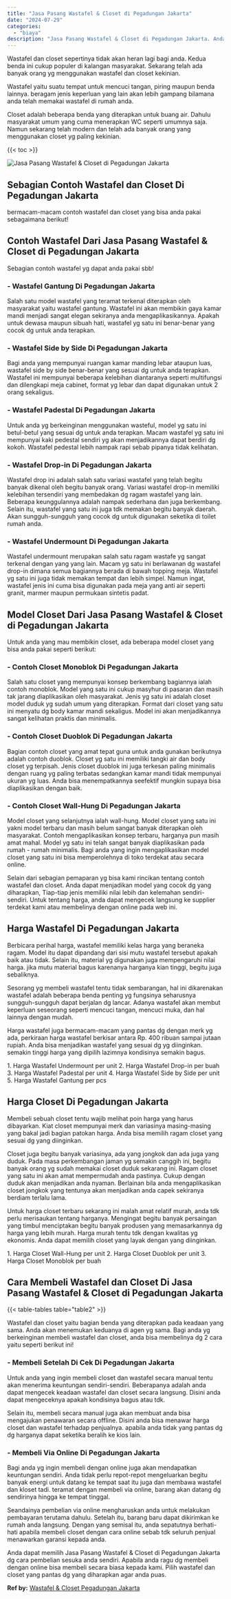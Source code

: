```yaml
---
title: "Jasa Pasang Wastafel & Closet di Pegadungan Jakarta"
date: "2024-07-29"
categories: 
  - "biaya"
description: "Jasa Pasang Wastafel & Closet di Pegadungan Jakarta. Anda dapat memilih Jasa Pasang Wastafel & Closet di Pegadungan Jakarta dg cara pembelian sesuka anda sen..."
---
```


Wastafel dan closet sepertinya tidak akan heran lagi bagi anda. Kedua benda ini cukup populer di kalangan masyarakat. Sekarang telah ada banyak orang yg menggunakan wastafel dan closet kekinian.

Wastafel yaitu suatu tempat untuk mencuci tangan, piring maupun benda lainnya. beragam jenis keperluan yang lain akan lebih gampang bilamana anda telah memakai wastafel di rumah anda.

Closet adalah beberapa benda yang diterapkan untuk buang air. Dahulu masyarakat umum yang cuma menerapkan WC seperti umumnya saja. Namun sekarang telah modern dan telah ada banyak orang yang menggunakan closet yg paling kekinian.

{{< toc >}}

![Jasa Pasang Wastafel & Closet di Pegadungan Jakarta](/images/wastafel-closet-murah43.png)

## Sebagian Contoh Wastafel dan Closet Di Pegadungan Jakarta

bermacam-macam contoh wastafel dan closet yang bisa anda pakai sebagaimana berikut!

## Contoh Wastafel Dari Jasa Pasang Wastafel & Closet di Pegadungan Jakarta

Sebagian contoh wastafel yg dapat anda pakai sbb!

### \- Wastafel Gantung Di Pegadungan Jakarta

Salah satu model wastafel yang teramat terkenal diterapkan oleh masyarakat yaitu wastafel gantung. Wastafel ini akan membikin gaya kamar mandi menjadi sangat elegan sekiranya anda mengaplikasikannya. Apakah untuk dewasa maupun sibuah hati, wastafel yg satu ini benar-benar yang cocok dg untuk anda terapkan.

### \- Wastafel Side by Side Di Pegadungan Jakarta

Bagi anda yang mempunyai ruangan kamar manding lebar ataupun luas, wastafel side by side benar-benar yang sesuai dg untuk anda terapkan. Wastafel ini mempunyai beberapa kelebihan diantaranya seperti multifungsi dan dilengkapi meja cabinet, format yg lebar dan dapat digunakan untuk 2 orang sekaligus.

### \- Wastafel Padestal Di Pegadungan Jakarta

Untuk anda yg berkeinginan menggunakan wasteful, model yg satu ini betul-betul yang sesuai dg untuk anda terapkan. Macam wastafel yg satu ini mempunyai kaki pedestal sendiri yg akan menjadikannya dapat berdiri dg kokoh. Wastafel pedestal lebih nampak rapi sebab pipanya tidak kelihatan.

### \- Wastafel Drop-in Di Pegadungan Jakarta

Wastafel drop ini adalah salah satu variasi wastafel yang telah begitu banyak dikenal oleh begitu banyak orang. Variasi wastafel drop-in memiliki kelebihan tersendiri yang membedakan dg ragam wastafel yang lain. Beberapa keunggulannya adalah nampak sederhana dan juga berkembang. Selain itu, wastafel yang satu ini juga tdk memakan begitu banyak daerah. Akan sungguh-sungguh yang cocok dg untuk digunakan seketika di toilet rumah anda.

### \- Wastafel Undermount Di Pegadungan Jakarta

Wastafel undermount merupakan salah satu ragam wastafe yg sangat terkenal dengan yang yang lain. Macam yg satu ini berlawanan dg wastafel drop-in dimana semua bagiannya berada di bawah topping meja. Wastafel yg satu ini juga tidak memakan tempat dan lebih simpel. Namun ingat, wastafel jenis ini cuma bisa digunakan pada meja yang anti air seperti granit, marmer maupun permukaan sintetis padat.

## Model Closet Dari Jasa Pasang Wastafel & Closet di Pegadungan Jakarta

Untuk anda yang mau membikin closet, ada beberapa model closet yang bisa anda pakai seperti berikut:

### \- Contoh Closet Monoblok Di Pegadungan Jakarta

Salah satu closet yang mempunyai konsep berkembang bagiannya ialah contoh monoblok. Model yang satu ini cukup masyhur di pasaran dan masih tak jarang diaplikasikan oleh masyarakat. Jenis yg satu ini adalah closet model duduk yg sudah umum yang diterapkan. Format dari closet yang satu ini menyatu dg body kamar mandi sekaligus. Model ini akan menjadikannya sangat kelihatan praktis dan minimalis.

### \- Contoh Closet Duoblok Di Pegadungan Jakarta

Bagian contoh closet yang amat tepat guna untuk anda gunakan berikutnya adalah contoh duoblok. Closet yg satu ini memiliki tangki air dan body closet yg terpisah. Jenis closet duoblok ini juga terkesan paling minimalis dengan ruang yg paling terbatas sedangkan kamar mandi tidak mempunyai ukuran yg luas. Anda bisa menempatkannya seefektif mungkin supaya bisa diaplikasikan dengan baik.

### \- Contoh Closet Wall-Hung Di Pegadungan Jakarta

Model closet yang selanjutnya ialah wall-hung. Model closet yang satu ini yakni model terbaru dan masih belum sangat banyak diterapkan oleh masyarakat. Contoh mengaplikasikan konsep terbaru, harganya pun masih amat mahal. Model yg satu ini telah sangat banyak diaplikasikan pada rumah - rumah minimalis. Bagi anda yang ingin mengaplikasikan model closet yang satu ini bisa memperolehnya di toko terdekat atau secara online.

Selain dari sebagian pemaparan yg bisa kami rincikan tentang contoh wastafel dan closet. Anda dapat menjadikan model yang cocok dg yang diharapkan, Tiap-tiap jenis memiliki nilai lebih dan kelemahan sendiri-sendiri. Untuk tentang harga, anda dapat mengecek langsung ke supplier terdekat kami atau membelinya dengan online pada web ini.

## Harga Wastafel Di Pegadungan Jakarta

Berbicara perihal harga, wastafel memiliki kelas harga yang beraneka ragam. Model itu dapat dipandang dari sisi mutu wastafel tersebut apakah baik atau tidak. Selain itu, material yg digunakan juga mempengaruhi nilai harga. jika mutu material bagus karenanya harganya kian tinggi, begitu juga sebaliknya.

Sesorang yg membeli wastafel tentu tidak sembarangan, hal ini dikarenakan wastafel adalah beberapa benda penting yg fungsinya seharusnya sungguh-sungguh dapat berjalan dg lancar. Adanya wastafel akan membut keperluan seseorang seperti mencuci tangan, mencuci muka, dan hal lainnya dengan mudah.

Harga wastafel juga bermacam-macam yang pantas dg dengan merk yg ada, perkiraan harga wastafel berkisar antara Rp. 400 ribuan sampai jutaan rupiah. Anda bisa menjadikan wastafel yang sesuai dg yg diinginkan. semakin tinggi harga yang dipilih lazimnya kondisinya semakin bagus.

1\. Harga Wastafel Undermount per unit 2. Harga Wastafel Drop-in per buah 3. Harga Wastafel Padestal per unit 4. Harga Wastafel Side by Side per unit 5. Harga Wastafel Gantung per pcs

## Harga Closet Di Pegadungan Jakarta

Membeli sebuah closet tentu wajib melihat poin harga yang harus dibayarkan. Kiat closet mempunyai merk dan variasinya masing-masing yang bakal jadi bagian patokan harga. Anda bisa memilih ragam closet yang sesuai dg yang diinginkan.

Closet juga begitu banyak variasinya, ada yang jongkok dan ada juga yang duduk. Pada masa perkembangan jaman yg semakin canggih ini, begitu banyak orang yg sudah memakai closet duduk sekarang ini. Ragam closet yang satu ini akan amat mempermudah anda pastinya. Cukup dengan duduk akan menjadikan anda nyaman. Berlainan bila anda mengaplikasikan closet jongkok yang tentunya akan menjadikan anda capek sekiranya berdiam terlalu lama.

Untuk harga closet terbaru sekarang ini malah amat relatif murah, anda tdk perlu merisaukan tentang harganya. Mengingat begitu banyak persaingan yang timbul menciptakan begitu banyak produsen yang memasarkannya dg harga yang lebih murah. Harga murah tentu tdk dengan kwalitas yg ekonomis. Anda dapat memilih closet yang layak dengan yang diinginkan.

1\. Harga Closet Wall-Hung per unit 2. Harga Closet Duoblok per unit 3. Harga Closet Monoblok per buah

## Cara Membeli Wastafel dan Closet Di Jasa Pasang Wastafel & Closet di Pegadungan Jakarta

{{< table-tables table="table2" >}}

Wastafel dan closet yaitu bagian benda yang diterapkan pada keadaan yang sama. Anda akan menemukan keduanya di agen yg sama. Bagi anda yg berkeinginan membeli wastafel dan closet, anda bisa membelinya dg 2 cara yaitu seperti berikut ini!

### \- Membeli Setelah Di Cek Di Pegadungan Jakarta

Untuk anda yang ingin membeli closet dan wastafel secara manual tentu akan menerima keuntungan sendiri-sendiri. Beberapanya adalah anda dapat mengecek keadaan wastafel dan closet secara langsung. Disini anda dapat mengeceknya apakah kondisinya bagus atau tdk.

Selain itu, membeli secara manual juga akan membuat anda bisa mengajukan penawaran secara offline. Disini anda bisa menawar harga closet dan wastafel terhadap penjualnya. apabila anda tidak yang pantas dg dg harganya dapat seketika beralih ke kios lain.

### \- Membeli Via Online Di Pegadungan Jakarta

Bagi anda yg ingin membeli dengan online juga akan mendapatkan keuntungan sendiri. Anda tidak perlu repot-repot mengeluarkan begitu banyak energi untuk datang ke tempat saat itu juga dan membawa wastafel dan kloset tadi. teramat dengan membeli via online, barang akan datang dg sendirinya hingga ke tempat tinggal.

Seandainya pembelian via online mengharuskan anda untuk melakukan pembayaran terutama dahulu. Setelah itu, barang baru dapat dikirimkan ke rumah anda langsung. Dengan yang semisal itu, anda sepatutnya berhati-hati apabila membeli closet dengan cara online sebab tdk seluruh penjual menawarkan garansi kepada anda.

Anda dapat memilih Jasa Pasang Wastafel & Closet di Pegadungan Jakarta dg cara pembelian sesuka anda sendiri. Apabila anda ragu dg membeli dengan online bisa membeli secara biasa kepada kami. Pilih wastafel dan closet yang pantas dg yang diharapkan agar anda puas.

**Ref by:** [Wastafel & Closet Pegadungan Jakarta](https://id.wikipedia.org/wiki/Wastafel)
